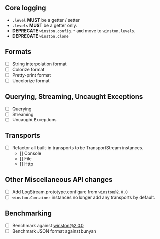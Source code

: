 
## Core logging

- `.level` **MUST** be a getter / setter
- `.levels` **MUST** be a getter only.
- **DEPRECATE** `winston.config.*` and move to `winston.levels`.
- **DEPRECATE** `winston.clone`


## Formats

- [ ] String interpolation format
- [ ] Colorize format
- [ ] Pretty-print format
- [ ] Uncolorize format

## Querying, Streaming, Uncaught Exceptions

- [ ] Querying
- [ ] Streaming
- [ ] Uncaught Exceptions

## Transports

- [ ] Refactor all built-in transports to be TransportStream instances.
  - [] Console
  - [] File
  - [] Http

## Other Miscellaneous API changes

- [ ] Add LogStream.prototype.configure from `winston@2.0.0`
- [ ] `winston.Container` instances no longer add any transports by default.

## Benchmarking

- [ ] Benchmark against winston@2.0.0
- [ ] Benchmark JSON format against bunyan
